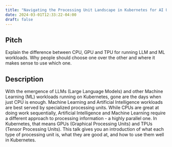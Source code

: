 ```yaml
---
title: "Navigating the Processing Unit Landscape in Kubernetes for AI Use Cases"
date: 2024-03-01T12:33:22-04:00
draft: false
---
```


## Pitch

Explain the difference between CPU, GPU and TPU for running LLM and ML workloads. Why people should choose one over the other and where it makes sense to use which one. 

## Description

With the emergence of LLMs (Large Language Models) and other Machine Learning (ML) workloads running on Kubernetes, gone are the days when just CPU is enough. Machine Learning and Artificial Intelligence workloads are best served by specialized processing units. While CPUs are great at doing work sequentially, Artificial Intelligence and Machine Learning require a different approach to processing information - a highly parallel one. In Kubernetes, that means GPUs (Graphical Processing Units) and TPUs (Tensor Processing Units). This talk gives you an introduction of what each type of processing unit is, what they are good at, and how to use them well in Kubernetes.
